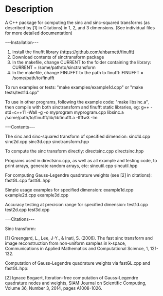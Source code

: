 # Description

A C++ package for computing the sinc and sinc-squared transforms (as described by [1] in Citations) in 1, 2, and 3 dimensions. (See individual files for more detailed documentation)

---Installation---

1. Install the finufft library (https://github.com/ahbarnett/finufft)
2. Download contents of sinctransform package 
3. In the makefile, change CURRENT to the folder containing the library: CURRENT = /some/path/to/sinctransform
4. In the makefile, change FINUFFT to the path to finufft: FINUFFT = /some/path/to/finufft


To run examples or tests: 
	"make examples/example1d.cpp" or "make tests/test1d.cpp"

To use in other programs, following the example code: 
	"make libsinc.a", then compile with both sinctransform and finufft static libraries, eg:
	g++ -std=c++11 -Wall -g -o myprogram myprogram.cpp libsinc.a /some/path/to/finufft/lib/libfinufft.a -lfftw3 -lm

---Contents---

The sinc and sinc-squared transform of specified dimension:
	sinc1d.cpp
	sinc2d.cpp
	sinc3d.cpp
	sinctransform.hpp

To compute the sinc transform directly:
	directsinc.cpp
	directsinc.hpp

Programs used in directsinc.cpp, as well as all example and testing code, to print arrays, generate random arrays, etc:
	sincutil.cpp
	sincutil.hpp

For computing Gauss-Legendre quadrature weights (see [2] in citations):
	fastGL.cpp
	fastGL.hpp

Simple usage examples for specified dimension:
	example1d.cpp
	example2d.cpp
	example3d.cpp

Accuracy testing at precision range for specified dimension:
	test1d.cpp
	test2d.cpp
	test3d.cpp

---Citations---

Sinc transform:

[1] Greengard, L., Lee, J-Y., & Inati, S. (2006).
The fast sinc transform and image reconstruction from non-uniform samples in k-space,
Communications in Applied Mathematics and Computational Science, 1, 121-132.

Computation of Gauss-Legendre quadrature weights via fastGL.cpp and fastGL.hpp:

[2] Ignace Bogaert,
Iteration-free computation of Gauss-Legendre quadrature nodes and weights,
SIAM Journal on Scientific Computing, Volume 36, Number 3, 2014, pages A1008-1026.

